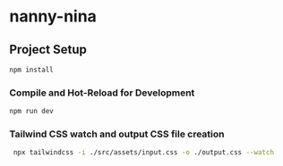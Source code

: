 # nanny-nina

## Project Setup

```sh
npm install
```

### Compile and Hot-Reload for Development

```sh
npm run dev
```

### Tailwind CSS watch and output CSS file creation

```sh
 npx tailwindcss -i ./src/assets/input.css -o ./output.css --watch
 ```